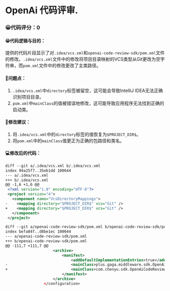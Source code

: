 # OpenAi 代码评审.
### 😀代码评分：0
#### 😀代码逻辑与目的：
提供的代码片段显示了对`.idea/vcs.xml`和`openai-code-review-sdk/pom.xml`文件的修改。`.idea/vcs.xml`文件中的修改将项目目录映射的VCS类型从Git更改为空字符串，而`pom.xml`文件中的修改更改了主类路径。

#### 🤔问题点：
1. `.idea/vcs.xml`中`directory`标签被留空，这可能会导致IntelliJ IDEA无法正确识别项目目录。
2. `pom.xml`中`mainClass`的值被错误地修改，这可能导致应用程序无法找到正确的启动类。

#### 🎯修改建议：
1. 将`.idea/vcs.xml`中的`directory`标签的值恢复为`$PROJECT_DIR$`。
2. 将`pom.xml`中的`mainClass`值更正为正确的包路径和类名。

#### 💻修改后的代码：
```xml
diff --git a/.idea/vcs.xml b/.idea/vcs.xml
index 94a25f7..35eb1dd 100644
--- a/.idea/vcs.xml
+++ b/.idea/vcs.xml
@@ -1,6 +1,6 @@
 <?xml version="1.0" encoding="UTF-8"?>
 <project version="4">
   <component name="VcsDirectoryMappings">
-    <mapping directory="$PROJECT_DIR$" vcs="Git" />
+    <mapping directory="$PROJECT_DIR$" vcs="Git" />
   </component>
 </project>

diff --git a/openai-code-review-sdk/pom.xml b/openai-code-review-sdk/pom.xml
index befa84f..d8be1ec 100644
--- a/openai-code-review-sdk/pom.xml
+++ b/openai-code-review-sdk/pom.xml
@@ -111,7 +111,7 @@
                     <archive>
                         <manifest>
                             <addDefaultImplementationEntries>true</addDefaultImplementationEntries>
-                            <mainClass>plus.gaga.middleware.sdk.OpenAiCodeReview</mainClass>
+                            <mainClass>com.chenyu.sdk.OpenAiCodeReview</mainClass>
                         </manifest>
                     </archive>
                 </configuration>
```